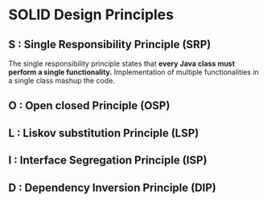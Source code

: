 # SOLID Design Principles

## S : Single Responsibility Principle (SRP)

The single responsibility principle states that **every Java class must perform a single functionality.**
Implementation of multiple functionalities in a single class mashup the code.

## O : Open closed Principle (OSP)



## L : Liskov substitution Principle (LSP)



## I : Interface Segregation Principle (ISP)



## D : Dependency Inversion Principle (DIP)

